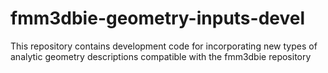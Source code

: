 # fmm3dbie-geometry-inputs-devel
This repository contains development code for incorporating new types of analytic geometry descriptions compatible with the fmm3dbie repository
